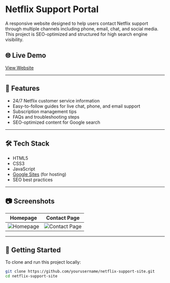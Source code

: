 # Netflix Support Portal

A responsive website designed to help users contact Netflix support through multiple channels including phone, email, chat, and social media. This project is SEO-optimized and structured for high search engine visibility.

## 🌐 Live Demo

[View Website](https://your-site-url.com)

---

## 📌 Features

- 24/7 Netflix customer service information
- Easy-to-follow guides for live chat, phone, and email support
- Subscription management tips
- FAQs and troubleshooting steps
- SEO-optimized content for Google search

---

## 🛠️ Tech Stack

- HTML5
- CSS3
- JavaScript
- [Google Sites](https://sites.google.com) (for hosting)
- SEO best practices

---

## 📷 Screenshots

| Homepage | Contact Page |
|----------|--------------|
| ![Homepage](screenshots/homepage.png) | ![Contact Page](screenshots/contact.png) |

---

## 🚀 Getting Started

To clone and run this project locally:

```bash
git clone https://github.com/yourusername/netflix-support-site.git
cd netflix-support-site

